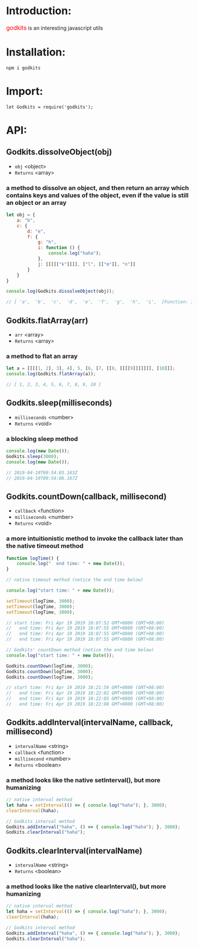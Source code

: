 # <b>Introduction:</b>
<font color="red" size = "3px">godkits</font>
is an interesting javascript utils

# <b>Installation:</b>
```shell
npm i godkits
```
# <b>Import:</b>
```shell
let Godkits = require('godkits');
```

# <b>API:</b>


## <b>Godkits.dissolveObject(obj)</b>
* ```obj``` \<object\>
* ```Returns``` \<array\>

### a method to dissolve an object, and then return an array which contains keys and values of the object, even if the value is still an object or an array

```js
let obj = {
    a: "b",
    c: {
        d: "e",
        f: {
            g: "h",
            i: function () {
                console.log("haha");
            },
            j: [[[[["k"]]]], ["l", [["m"]], "n"]]
        }
    }
}

console.log(Godkits.dissolveObject(obj));

// [ 'a',  'b',  'c',  'd',  'e',  'f',  'g',  'h',  'i',  [Function: i],  'j',  'k',  'l',  'm',  'n' ]
```

## <b>Godkits.flatArray(arr)</b>
* ```arr``` \<array\>
* ```Returns``` \<array\>

### a method to flat an array

```js
let a = [[[[1, 2], 3], 4], 5, [6, [7, [[8, [[[[9]]]]]]], [10]]];
console.log(Godkits.flatArray(a));

// [ 1, 2, 3, 4, 5, 6, 7, 8, 9, 10 ]
```


## <b>Godkits.sleep(milliseconds)</b>
* ```milliseconds``` \<number\>
* ```Returns``` \<void\>
### a blocking sleep method

```js
console.log(new Date());
Godkits.sleep(3000);
console.log(new Date());

// 2019-04-19T09:54:03.163Z
// 2019-04-19T09:54:06.167Z
```

## <b>Godkits.countDown(callback, millisecond)</b>
* ```callback``` \<function\>
* ```milliseconds``` \<number\>
* ```Returns``` \<void\>
### a more intuitionistic method to invoke the callback later than the native timeout method

```js
function logTime() {
    console.log("  end time: " + new Date());
}
```
```js
// native timeout method (notice the end time below)

console.log("start time: " + new Date());

setTimeout(logTime, 3000);
setTimeout(logTime, 3000);
setTimeout(logTime, 3000);

// start time: Fri Apr 19 2019 18:07:52 GMT+0800 (GMT+08:00)
//   end time: Fri Apr 19 2019 18:07:55 GMT+0800 (GMT+08:00)
//   end time: Fri Apr 19 2019 18:07:55 GMT+0800 (GMT+08:00)
//   end time: Fri Apr 19 2019 18:07:55 GMT+0800 (GMT+08:00)
```
```js
// Godkits' countDown method (notice the end time below)
console.log("start time: " + new Date());

Godkits.countDown(logTime, 3000);
Godkits.countDown(logTime, 3000);
Godkits.countDown(logTime, 3000);

// start time: Fri Apr 19 2019 18:21:59 GMT+0800 (GMT+08:00)
//   end time: Fri Apr 19 2019 18:22:02 GMT+0800 (GMT+08:00)
//   end time: Fri Apr 19 2019 18:22:05 GMT+0800 (GMT+08:00)
//   end time: Fri Apr 19 2019 18:22:08 GMT+0800 (GMT+08:00)
```

## <b>Godkits.addInterval(intervalName, callback, millisecond)</b>
* ```intervalName``` \<string\>
* ```callback``` \<function\>
* ```millisecond``` \<number\>
* ```Returns``` \<boolean\>
### a method looks like the native setInterval(), but more humanizing

```js
// native interval method
let haha = setInterval(() => { console.log("haha"); }, 3000);
clearInterval(haha);

// Godkits interval method
Godkits.addInterval("haha", () => { console.log("haha"); }, 3000);
Godkits.clearInterval("haha");
```

## <b>Godkits.clearInterval(intervalName)</b>
* ```intervalName``` \<string\>
* ```Returns``` \<boolean\>

### a method looks like the native clearInterval(), but more humanizing

```js
// native interval method
let haha = setInterval(() => { console.log("haha"); }, 3000);
clearInterval(haha);

// Godkits interval method
Godkits.addInterval("haha", () => { console.log("haha"); }, 3000);
Godkits.clearInterval("haha");
```














